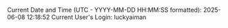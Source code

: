 Current Date and Time (UTC - YYYY-MM-DD HH:MM:SS formatted): 2025-06-08 12:18:52
Current User's Login: luckyaiman
